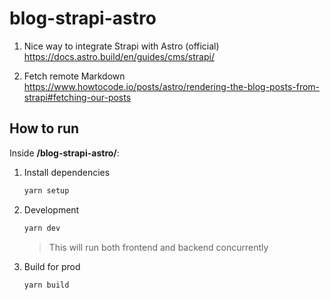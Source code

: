 # blog-strapi-astro

1. Nice way to integrate Strapi with Astro (official)
<https://docs.astro.build/en/guides/cms/strapi/>

2. Fetch remote Markdown
<https://www.howtocode.io/posts/astro/rendering-the-blog-posts-from-strapi#fetching-our-posts>

## How to run

Inside  **/blog-strapi-astro/**:

1. Install dependencies

    ```bash
    yarn setup
    ```

2. Development

    ```bash
    yarn dev
    ```

    > This will run both frontend and backend concurrently

3. Build for prod

    ```bash
    yarn build
    ```
